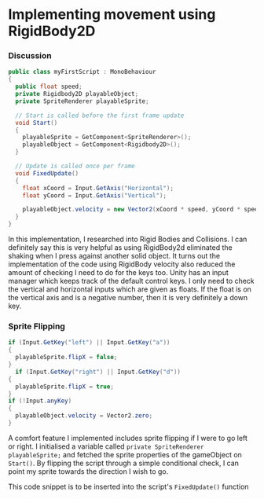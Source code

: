 # Implementing movement using RigidBody2D
### Discussion
```cs
public class myFirstScript : MonoBehaviour 
{
  public float speed;
  private Rigidbody2D playableObject;
  private SpriteRenderer playableSprite;

  // Start is called before the first frame update
  void Start()
  {
    playableSprite = GetComponent<SpriteRenderer>();
    playableObject = GetComponent<Rigidbody2D>();
  }

  // Update is called once per frame
  void FixedUpdate()
  {
    float xCoord = Input.GetAxis("Horizontal");
    float yCoord = Input.GetAxis("Vertical");

    playableObject.velocity = new Vector2(xCoord * speed, yCoord * speed) * Time.deltaTime;
  }
}
```
In this implementation, I researched into Rigid Bodies and Collisions. I can definitely say this is very helpful as using RigidBody2d eliminated the shaking when I press against another solid object.
It turns out the implementation of the code using RigidBody velocity also reduced the amount of checking I need to do for the keys too. 
Unity has an input manager which keeps track of the default control keys. I only need to check the vertical and horizontal inputs which are given as floats.
If the float is on the vertical axis and is a negative number, then it is very definitely a down key.
  
### Sprite Flipping
```cs
if (Input.GetKey("left") || Input.GetKey("a"))
{
  playableSprite.flipX = false;
}
  if (Input.GetKey("right") || Input.GetKey("d"))
{
  playableSprite.flipX = true;
}
if (!Input.anyKey)
{
  playableObject.velocity = Vector2.zero;
}
```
A comfort feature I implemented includes sprite flipping if I were to go left or right. 
I initialised a variable called ``private SpriteRenderer playableSprite;`` and fetched the sprite properties of the gameObject on ``Start()``.
By flipping the script through a simple conditional check, I can point my sprite towards the direction I wish to go.

This code snippet is to be inserted into the script's ``FixedUpdate()`` function
